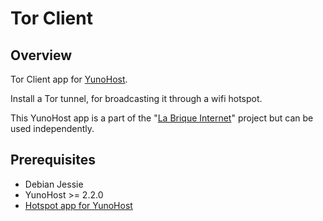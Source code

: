 # Tor Client
## Overview

Tor Client app for [YunoHost](http://yunohost.org/).

Install a Tor tunnel, for broadcasting it through a wifi hotspot.

This YunoHost app is a part of the "[La Brique Internet](http://labriqueinter.net)" project but can be used independently.

## Prerequisites

* Debian Jessie
* YunoHost >= 2.2.0
* [Hotspot app for YunoHost](https://github.com/jvaubourg/hotspot_ynh)
